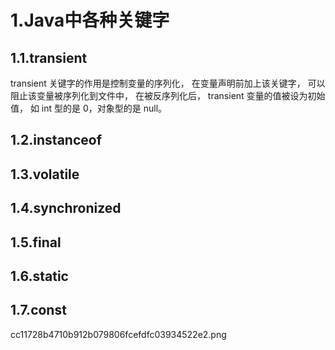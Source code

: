 # 1.Java中各种关键字

## 1.1.transient

transient 关键字的作⽤是控制变量的序列化， 在变量声明前加上该关键字， 可以阻⽌该变量被序列化到⽂件中， 在被反序列化后， transient 变量的值被设为初始值， 如 int 型的是 0，对象型的是 null。

## 1.2.instanceof

## 1.3.volatile

## 1.4.synchronized

## 1.5.final

## 1.6.static

## 1.7.const

cc11728b4710b912b079806fcefdfc03934522e2.png



